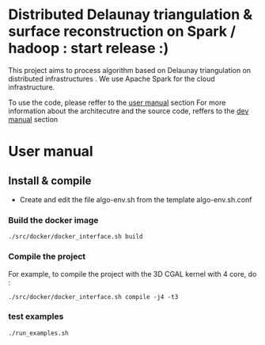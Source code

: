# Distributed Delaunay triangulation & surface reconstruction on Spark / hadoop : start release  :)
This project aims to process algorithm based on Delaunay triangulation on distributed infrastructures .
We use Apache Spark for the cloud infrastructure.

To use the code, please reffer to the [user manual](#user-manual) section
For more information about the architecutre and the source code,
reffers to the [dev manual](#dev-manual) section


# User manual
## Install & compile 
- Create and edit the file algo-env.sh from the template algo-env.sh.conf 

### Build the docker image
```console
./src/docker/docker_interface.sh build
```

### Compile the project
For example, to compile the project with the 3D CGAL kernel with 4 core, do :


```console
./src/docker/docker_interface.sh compile -j4 -t3
```

### test examples 
```console
./run_examples.sh

```


